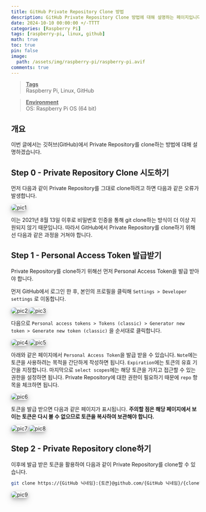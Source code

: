 ```yaml
---
title: GitHub Private Repository Clone 방법
description: GitHub Private Repository Clone 방법에 대해 설명하는 페이지입니다.
date: 2024-10-10 00:00:00 +/-TTTT
categories: [Raspberry Pi]
tags: [raspberry-pi, linux, github]
math: true
toc: true
pin: false
image:
  path: /assets/img/raspberry-pi/raspberry-pi.avif
comments: true
---
```


<blockquote class="prompt-info"><p><strong><u>Tags</u></strong> <br />
Raspberry Pi, Linux, GitHub</p></blockquote>

<blockquote class="prompt-info"><p><strong><u>Environment</u></strong> <br />
OS: Raspberry Pi OS (64 bit) </p></blockquote>

## 개요

이번 글에서는 깃허브(GitHub)에서 Private Repository를 clone하는 방법에 대해 설명하겠습니다.

## Step 0 - Private Repository Clone 시도하기

먼저 다음과 같이 Private Repository를 그대로 clone하려고 하면 다음과 같은 오류가 발생합니다.

<img src="/assets/img/raspberry-pi/github-private-repository-clone/pic1.avif" alt="pic1" style="box-shadow: 0 4px 8px 0 rgba(0, 0, 0, 0.2), 0 6px 20px 0 rgba(0, 0, 0, 0.19); border-radius: 0.5rem"/>

이는 2021년 8월 13일 이후로 비밀번호 인증을 통해 git clone하는 방식이 더 이상 지원되지 않기 때문입니다. 따라서 GitHub에서 Private Repository를 clone하기 위해선 다음과 같은 과정을 거쳐야 합니다.

## Step 1 - Personal Access Token 발급받기

Private Repository를 clone하기 위해선 먼저 Personal Access Token을 발급 받아야 합니다.

먼저 GitHub에서 로그인 한 후, 본인의 프로필을 클릭해 `Settings > Developer settings` 로 이동합니다.

<img src="/assets/img/raspberry-pi/github-private-repository-clone/pic2.avif" alt="pic2" style="box-shadow: 0 4px 8px 0 rgba(0, 0, 0, 0.2), 0 6px 20px 0 rgba(0, 0, 0, 0.19); border-radius: 0.5rem"/>

<img src="/assets/img/raspberry-pi/github-private-repository-clone/pic3.avif" alt="pic3" style="box-shadow: 0 4px 8px 0 rgba(0, 0, 0, 0.2), 0 6px 20px 0 rgba(0, 0, 0, 0.19); border-radius: 0.5rem"/>

<br />

다음으로 `Personal access tokens > Tokens (classic) > Generator new token > Generate new token (classic)` 을 순서대로 클릭합니다.

<img src="/assets/img/raspberry-pi/github-private-repository-clone/pic4.avif" alt="pic4" style="box-shadow: 0 4px 8px 0 rgba(0, 0, 0, 0.2), 0 6px 20px 0 rgba(0, 0, 0, 0.19); border-radius: 0.5rem"/>

<img src="/assets/img/raspberry-pi/github-private-repository-clone/pic5.avif" alt="pic5" style="box-shadow: 0 4px 8px 0 rgba(0, 0, 0, 0.2), 0 6px 20px 0 rgba(0, 0, 0, 0.19); border-radius: 0.5rem"/>

<br />

아래와 같은 페이지에서 `Personal Access Token`을 발급 받을 수 있습니다. `Note`에는 토큰을 사용하려는 목적을 간단하게 작성하면 됩니다. `Expiration`에는 토큰의 유효 기간을 지정합니다. 마지막으로 `select scopes`에는 해당 토큰을 가지고 접근할 수 있는 권한을 설정하면 됩니다. Private Repository에 대한 권한이 필요하기 때문에 `repo` 항목을 체크하면 됩니다.

<img src="/assets/img/raspberry-pi/github-private-repository-clone/pic6.avif" alt="pic6" style="box-shadow: 0 4px 8px 0 rgba(0, 0, 0, 0.2), 0 6px 20px 0 rgba(0, 0, 0, 0.19); border-radius: 0.5rem"/>

<br />

토큰을 발급 받으면 다음과 같은 페이지가 표시됩니다. <b>주의할 점은 해당 페이지에서 보이는 토큰은 다시 볼 수 없으므로 토큰을 복사하여 보관해야 합니다.</b>

<img src="/assets/img/raspberry-pi/github-private-repository-clone/pic7.avif" alt="pic7" style="box-shadow: 0 4px 8px 0 rgba(0, 0, 0, 0.2), 0 6px 20px 0 rgba(0, 0, 0, 0.19); border-radius: 0.5rem"/>

<img src="/assets/img/raspberry-pi/github-private-repository-clone/pic8.avif" alt="pic8" style="box-shadow: 0 4px 8px 0 rgba(0, 0, 0, 0.2), 0 6px 20px 0 rgba(0, 0, 0, 0.19); border-radius: 0.5rem"/>

<br />

## Step 2 - Private Repository clone하기

이후에 발급 받은 토큰을 활용하여 다음과 같이 Private Repository를 clone할 수 있습니다.

```bash
git clone https://{GitHub 닉네임}:{토큰}@github.com/{GitHub 닉네임}/{clone하려는 Private Repository}.git
```

<img src="/assets/img/raspberry-pi/github-private-repository-clone/pic9.avif" alt="pic9" style="box-shadow: 0 4px 8px 0 rgba(0, 0, 0, 0.2), 0 6px 20px 0 rgba(0, 0, 0, 0.19); border-radius: 0.5rem"/>
